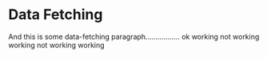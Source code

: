 <h1>Data Fetching</h1>
<p>And this is some data-fetching paragraph................. ok working not working working not working working</p>